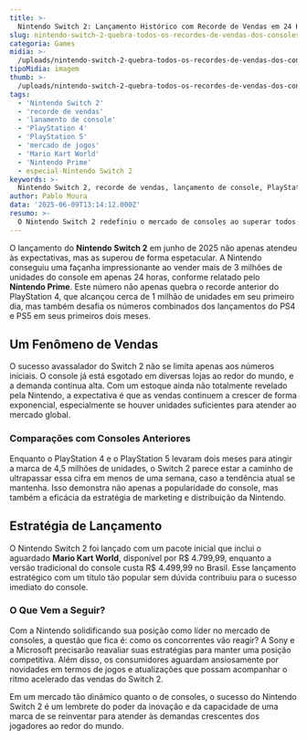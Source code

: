 ```yaml
---
title: >-
  Nintendo Switch 2: Lançamento Histórico com Recorde de Vendas em 24 Horas
slug: nintendo-switch-2-quebra-todos-os-recordes-de-vendas-dos-consoles-na-historia
categoria: Games
midia: >-
  /uploads/nintendo-switch-2-quebra-todos-os-recordes-de-vendas-dos-consoles-na-historia-thumb.jpeg
tipoMidia: imagem
thumb: >-
  /uploads/nintendo-switch-2-quebra-todos-os-recordes-de-vendas-dos-consoles-na-historia-thumb.jpeg
tags:
  - 'Nintendo Switch 2'
  - 'recorde de vendas'
  - 'lanamento de console'
  - 'PlayStation 4'
  - 'PlayStation 5'
  - 'mercado de jogos'
  - 'Mario Kart World'
  - 'Nintendo Prime'
  - especial-Nintendo Switch 2
keywords: >-
  Nintendo Switch 2, recorde de vendas, lançamento de console, PlayStation 4, PlayStation 5, mercado de jogos, Mario Kart World, Nintendo Prime
author: Pablo Moura
data: '2025-06-09T13:14:12.000Z'
resumo: >-
  O Nintendo Switch 2 redefiniu o mercado de consoles ao superar todos os recordes de vendas em apenas um dia, com mais de 3 milhões de unidades vendidas globalmente. Este marco coloca a Nintendo em uma posição de destaque, desafiando os números de consoles anteriores.
---
```


O lançamento do **Nintendo Switch 2** em junho de 2025 não apenas atendeu às expectativas, mas as superou de forma espetacular. A Nintendo conseguiu uma façanha impressionante ao vender mais de 3 milhões de unidades do console em apenas 24 horas, conforme relatado pelo **Nintendo Prime**. Este número não apenas quebra o recorde anterior do PlayStation 4, que alcançou cerca de 1 milhão de unidades em seu primeiro dia, mas também desafia os números combinados dos lançamentos do PS4 e PS5 em seus primeiros dois meses.

## Um Fenômeno de Vendas
O sucesso avassalador do Switch 2 não se limita apenas aos números iniciais. O console já está esgotado em diversas lojas ao redor do mundo, e a demanda continua alta. Com um estoque ainda não totalmente revelado pela Nintendo, a expectativa é que as vendas continuem a crescer de forma exponencial, especialmente se houver unidades suficientes para atender ao mercado global.

### Comparações com Consoles Anteriores
Enquanto o PlayStation 4 e o PlayStation 5 levaram dois meses para atingir a marca de 4,5 milhões de unidades, o Switch 2 parece estar a caminho de ultrapassar essa cifra em menos de uma semana, caso a tendência atual se mantenha. Isso demonstra não apenas a popularidade do console, mas também a eficácia da estratégia de marketing e distribuição da Nintendo.

## Estratégia de Lançamento
O Nintendo Switch 2 foi lançado com um pacote inicial que inclui o aguardado **Mario Kart World**, disponível por R$ 4.799,99, enquanto a versão tradicional do console custa R$ 4.499,99 no Brasil. Esse lançamento estratégico com um título tão popular sem dúvida contribuiu para o sucesso imediato do console.

### O Que Vem a Seguir?
Com a Nintendo solidificando sua posição como líder no mercado de consoles, a questão que fica é: como os concorrentes vão reagir? A Sony e a Microsoft precisarão reavaliar suas estratégias para manter uma posição competitiva. Além disso, os consumidores aguardam ansiosamente por novidades em termos de jogos e atualizações que possam acompanhar o ritmo acelerado das vendas do Switch 2.

Em um mercado tão dinâmico quanto o de consoles, o sucesso do Nintendo Switch 2 é um lembrete do poder da inovação e da capacidade de uma marca de se reinventar para atender às demandas crescentes dos jogadores ao redor do mundo.
